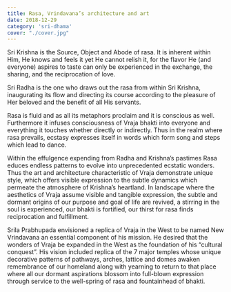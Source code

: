 ```yaml
---
title: Rasa, Vrindavana’s architecture and art
date: 2018-12-29
category: 'sri-dhama'
cover: "./cover.jpg"
---
```


Sri Krishna is the Source, Object and Abode of rasa. It is inherent within Him, He knows and feels it yet He cannot relish it, for the flavor He (and everyone) aspires to taste can only be experienced in the exchange, the sharing, and the reciprocation of love.

Sri Radha is the one who draws out the rasa from within Sri Krishna, inaugurating its flow and directing its course according to the pleasure of Her beloved and the benefit of all His servants.

Rasa is fluid and as all its metaphors proclaim and it is conscious as well. Furthermore it infuses consciousness of Vraja bhakti into everyone and everything it touches whether directly or indirectly. Thus in the realm where rasa prevails, ecstasy expresses itself in words which form song and steps which lead to dance.

Within the effulgence expending from Radha and Krishna’s pastimes Rasa educes endless patterns to evolve into unprecedented ecstatic wonders. Thus the art and architecture characteristic of Vraja demonstrate unique style, which offers visible expression to the subtle dynamics which permeate the atmosphere of Krishna’s heartland. In landscape where the aesthetics of Vraja assume visible and tangible expression, the subtle and dormant origins of our purpose and goal of life are revived, a stirring in the soul is experienced, our bhakti is fortified, our thirst for rasa finds reciprocation and fulfillment.

Srila Prabhupada envisioned a replica of Vraja in the West to be named New Vrindavana an essential component of his mission. He desired that the wonders of Vraja be expanded in the West as the foundation of his “cultural conquest”. His vision included replica of the 7 major temples whose unique decorative patterns of pathways, arches, lattice and domes awaken remembrance of our homeland along with yearning to return to that place where all our dormant aspirations blossom into full-blown expression through service to the well-spring of rasa and fountainhead of bhakti.